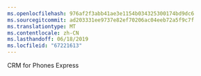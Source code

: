 ```yaml
---
ms.openlocfilehash: 976af2f3abb41ae3e1154b034325300174bd9dc6
ms.sourcegitcommit: ad203331ee9737e82ef70206ac04eeb72a5f9c7f
ms.translationtype: MT
ms.contentlocale: zh-CN
ms.lasthandoff: 06/18/2019
ms.locfileid: "67221613"
---
```

CRM for Phones Express